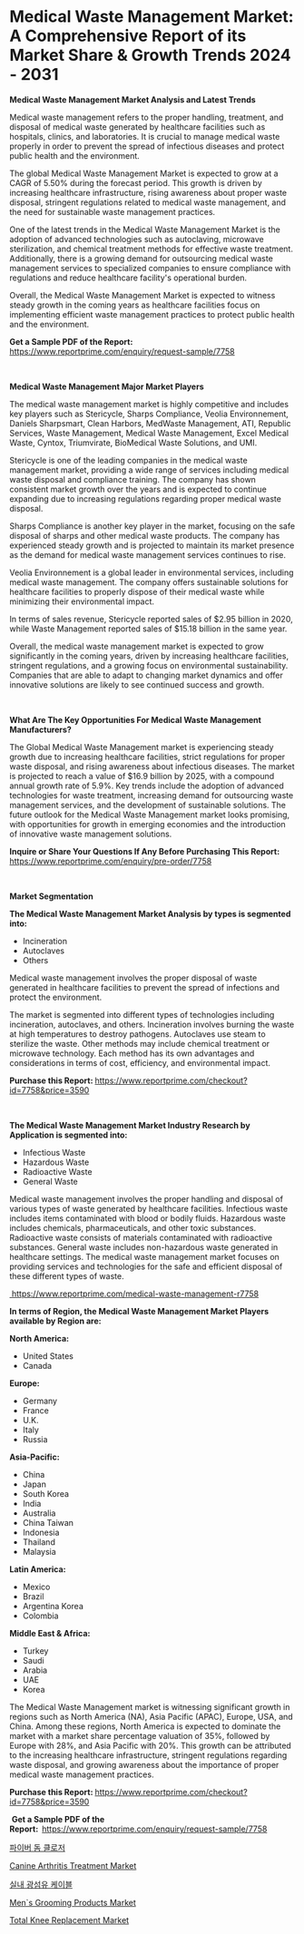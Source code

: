 <p><h1>Medical Waste Management Market: A Comprehensive Report of its Market Share & Growth Trends 2024 - 2031</h1></p><p><strong>Medical Waste Management Market Analysis and Latest Trends</strong></p>
<p><p>Medical waste management refers to the proper handling, treatment, and disposal of medical waste generated by healthcare facilities such as hospitals, clinics, and laboratories. It is crucial to manage medical waste properly in order to prevent the spread of infectious diseases and protect public health and the environment.</p><p>The global Medical Waste Management Market is expected to grow at a CAGR of 5.50% during the forecast period. This growth is driven by increasing healthcare infrastructure, rising awareness about proper waste disposal, stringent regulations related to medical waste management, and the need for sustainable waste management practices.</p><p>One of the latest trends in the Medical Waste Management Market is the adoption of advanced technologies such as autoclaving, microwave sterilization, and chemical treatment methods for effective waste treatment. Additionally, there is a growing demand for outsourcing medical waste management services to specialized companies to ensure compliance with regulations and reduce healthcare facility's operational burden.</p><p>Overall, the Medical Waste Management Market is expected to witness steady growth in the coming years as healthcare facilities focus on implementing efficient waste management practices to protect public health and the environment.</p></p>
<p><strong>Get a Sample PDF of the Report:&nbsp;</strong> <a href="https://www.reportprime.com/enquiry/request-sample/7758">https://www.reportprime.com/enquiry/request-sample/7758</a></p>
<p>&nbsp;</p>
<p><strong>Medical Waste Management Major Market Players</strong></p>
<p><p>The medical waste management market is highly competitive and includes key players such as Stericycle, Sharps Compliance, Veolia Environnement, Daniels Sharpsmart, Clean Harbors, MedWaste Management, ATI, Republic Services, Waste Management, Medical Waste Management, Excel Medical Waste, Cyntox, Triumvirate, BioMedical Waste Solutions, and UMI.</p><p>Stericycle is one of the leading companies in the medical waste management market, providing a wide range of services including medical waste disposal and compliance training. The company has shown consistent market growth over the years and is expected to continue expanding due to increasing regulations regarding proper medical waste disposal.</p><p>Sharps Compliance is another key player in the market, focusing on the safe disposal of sharps and other medical waste products. The company has experienced steady growth and is projected to maintain its market presence as the demand for medical waste management services continues to rise.</p><p>Veolia Environnement is a global leader in environmental services, including medical waste management. The company offers sustainable solutions for healthcare facilities to properly dispose of their medical waste while minimizing their environmental impact. </p><p>In terms of sales revenue, Stericycle reported sales of $2.95 billion in 2020, while Waste Management reported sales of $15.18 billion in the same year.</p><p>Overall, the medical waste management market is expected to grow significantly in the coming years, driven by increasing healthcare facilities, stringent regulations, and a growing focus on environmental sustainability. Companies that are able to adapt to changing market dynamics and offer innovative solutions are likely to see continued success and growth.</p></p>
<p>&nbsp;</p>
<p><strong>What Are The Key Opportunities For Medical Waste Management Manufacturers?</strong></p>
<p><p>The Global Medical Waste Management market is experiencing steady growth due to increasing healthcare facilities, strict regulations for proper waste disposal, and rising awareness about infectious diseases. The market is projected to reach a value of $16.9 billion by 2025, with a compound annual growth rate of 5.9%. Key trends include the adoption of advanced technologies for waste treatment, increasing demand for outsourcing waste management services, and the development of sustainable solutions. The future outlook for the Medical Waste Management market looks promising, with opportunities for growth in emerging economies and the introduction of innovative waste management solutions.</p></p>
<p><strong>Inquire or Share Your Questions If Any Before Purchasing This Report:</strong> <a href="https://www.reportprime.com/enquiry/pre-order/7758">https://www.reportprime.com/enquiry/pre-order/7758</a></p>
<p>&nbsp;</p>
<p><strong>Market Segmentation</strong></p>
<p><strong>The Medical Waste Management Market Analysis by types is segmented into:</strong></p>
<p><ul><li>Incineration</li><li>Autoclaves</li><li>Others</li></ul></p>
<p><p>Medical waste management involves the proper disposal of waste generated in healthcare facilities to prevent the spread of infections and protect the environment. </p><p>The market is segmented into different types of technologies including incineration, autoclaves, and others. Incineration involves burning the waste at high temperatures to destroy pathogens. Autoclaves use steam to sterilize the waste. Other methods may include chemical treatment or microwave technology. Each method has its own advantages and considerations in terms of cost, efficiency, and environmental impact.</p></p>
<p><strong>Purchase this Report:&nbsp;</strong><a href="https://www.reportprime.com/checkout?id=7758&price=3590">https://www.reportprime.com/checkout?id=7758&price=3590</a></p>
<p>&nbsp;</p>
<p><strong>The Medical Waste Management Market Industry Research by Application is segmented into:</strong></p>
<p><ul><li>Infectious Waste</li><li>Hazardous Waste</li><li>Radioactive Waste</li><li>General Waste</li></ul></p>
<p><p>Medical waste management involves the proper handling and disposal of various types of waste generated by healthcare facilities. Infectious waste includes items contaminated with blood or bodily fluids. Hazardous waste includes chemicals, pharmaceuticals, and other toxic substances. Radioactive waste consists of materials contaminated with radioactive substances. General waste includes non-hazardous waste generated in healthcare settings. The medical waste management market focuses on providing services and technologies for the safe and efficient disposal of these different types of waste.</p></p>
<p><a href="https://www.reportprime.com/medical-waste-management-r7758">&nbsp;https://www.reportprime.com/medical-waste-management-r7758</a></p>
<p><strong>In terms of Region, the Medical Waste Management Market Players available by Region are:</strong></p>
<p>
    <p> <strong> North America: </strong>
        <ul>
            <li>United States</li>
            <li>Canada</li>
        </ul>
        </p> 
    <p> <strong> Europe: </strong>
        <ul>
            <li>Germany</li>
            <li>France</li>
            <li>U.K.</li>
            <li>Italy</li>
            <li>Russia</li>
        </ul>
        </p> 
    <p> <strong> Asia-Pacific: </strong>
        <ul>
            <li>China</li>
            <li>Japan</li>
            <li>South Korea</li>
            <li>India</li>
            <li>Australia</li>
            <li>China Taiwan</li>
            <li>Indonesia</li>
            <li>Thailand</li>
            <li>Malaysia</li>
        </ul>
        </p> 
    <p> <strong> Latin America: </strong>
        <ul>
            <li>Mexico</li>
            <li>Brazil</li>
            <li>Argentina Korea</li>
            <li>Colombia</li>
        </ul>
        </p> 
    <p> <strong> Middle East & Africa: </strong>
        <ul>
            <li>Turkey</li>
            <li>Saudi</li>
            <li>Arabia</li>
            <li>UAE</li>
            <li>Korea</li>
        </ul>
    </p>
    </p>
<p><p>The Medical Waste Management market is witnessing significant growth in regions such as North America (NA), Asia Pacific (APAC), Europe, USA, and China. Among these regions, North America is expected to dominate the market with a market share percentage valuation of 35%, followed by Europe with 28%, and Asia Pacific with 20%. This growth can be attributed to the increasing healthcare infrastructure, stringent regulations regarding waste disposal, and growing awareness about the importance of proper medical waste management practices.</p></p>
<p><strong>Purchase this Report: </strong><a href="https://www.reportprime.com/checkout?id=7758&price=3590">https://www.reportprime.com/checkout?id=7758&price=3590</a></p>
<p>&nbsp;<strong>Get a Sample PDF of the Report:&nbsp;&nbsp;</strong><a href="https://www.reportprime.com/enquiry/request-sample/7758">https://www.reportprime.com/enquiry/request-sample/7758</a></p>
<p><strong></strong></p>
<p><p><a href="https://github.com/valroy852/Market-Research-Report-List-1/blob/main/985028072472.md">파이버 돔 클로저</a></p><p><a href="https://github.com/kathiaseamanalvaradovlprc2h/Market-Research-Report-List-2/blob/main/canine-arthritis-treatment-market.md">Canine Arthritis Treatment Market</a></p><p><a href="https://github.com/royErdmtyan906778/Market-Research-Report-List-1/blob/main/614752372471.md">실내 광섬유 케이블</a></p><p><a href="https://www.linkedin.com/pulse/mens-grooming-products-market-size-focuses-dynamics-8tpce">Men`s Grooming Products Market</a></p><p><a href="https://github.com/wusalecollins540tpqoz/Market-Research-Report-List-2/blob/main/total-knee-replacement-market.md">Total Knee Replacement Market</a></p></p>